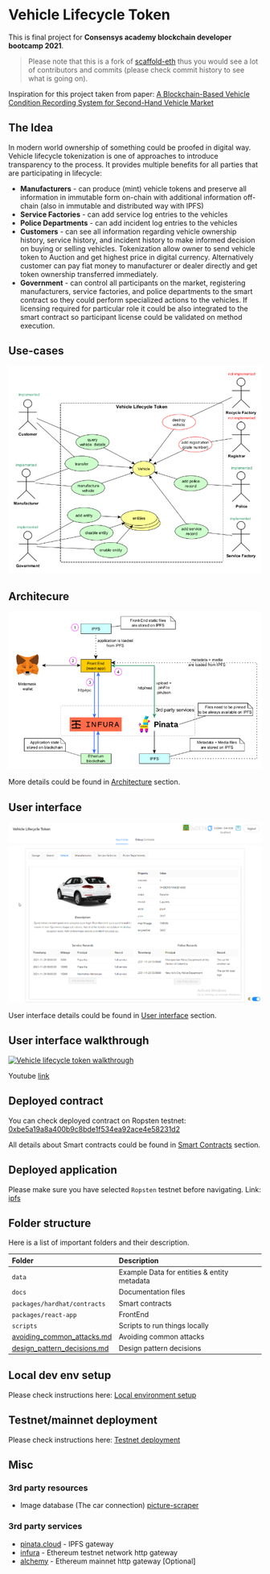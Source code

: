 # Vehicle Lifecycle Token

This is final project for **Consensys academy blockchain developer bootcamp 2021**.

> Please note that this is a fork of [scaffold-eth](https://github.com/scaffold-eth/scaffold-eth) thus you would see a lot of contributors and commits (please check commit history to see what is going on).

Inspiration for this project taken from paper: [A Blockchain-Based Vehicle Condition Recording System for Second-Hand Vehicle Market](https://www.hindawi.com/journals/wcmc/2021/6623251/)

## The Idea

In modern world ownership of something could be proofed in digital way.
Vehicle lifecycle tokenization is one of approaches to introduce transparency to the process.
It provides multiple benefits for all parties that are participating in lifecycle:

- **Manufacturers** - can produce (mint) vehicle tokens and preserve all information in immutable form on-chain with additional information off-chain (also in immutable and distributed way with IPFS)
- **Service Factories** - can add service log entries to the vehicles
- **Police Departments** - can add incident log entries to the vehicles
- **Customers** - can see all information regarding vehicle ownership history, service history, and incident history to make informed decision on buying or selling vehicles. Tokenization allow owner to send vehicle token to Auction and get highest price in digital currency. Alternatively customer can pay fiat money to manufacturer or dealer directly and get token ownership transferred immediately.
- **Government** - can control all participants on the market, registering manufacturers, service factories, and police departments to the smart contract so they could perform specialized actions to the vehicles. If licensing required for particular role it could be also integrated to the smart contract so participant license could be validated on method execution.

## Use-cases

![use cases](docs/images/use-cases.png)

## Architecure

![architecture](docs/images/architecure.png)

More details could be found in [Architecture](docs/architecture.md) section.

## User interface

![user interface](docs/images/ui/3_vehicle.png)

User interface details could be found in [User interface](docs/user-interface.md) section.

## User interface walkthrough

[![Vehicle lifecycle token walkthrough](https://img.youtube.com/vi/7fIWNWd17cs/0.jpg)](https://www.youtube.com/watch?v=7fIWNWd17cs)

Youtube [link](https://www.youtube.com/watch?v=7fIWNWd17cs)

## Deployed contract

You can check deployed contract on Ropsten testnet:
[0xbe5a19a8a400b9c8bde1f534ea92ace4e58231d2](https://ropsten.etherscan.io/address/0xbe5a19a8a400b9c8bde1f534ea92ace4e58231d2)

All details about Smart contracts could be found in [Smart Contracts](docs/smart-contracts.md) section.

## Deployed application

Please make sure you have selected `Ropsten` testnet before navigating.
Link: [ipfs](https://ipfs.io/ipfs/QmcKXUATLnKyozrN61jbcT195ipf9aUQFTcuPmWN8SWhPG)

## Folder structure

Here is a list of important folders and their description.

| Folder                       | Description                                            |
|:-----------------------------|:-------------------------------------------------------|
| `data`                       | Example Data for entities & entity metadata            |
| `docs`                       | Documentation files                                    |
| `packages/hardhat/contracts` | Smart contracts                                        |
| `packages/react-app`         | FrontEnd                                               |
| `scripts`                    | Scripts to run things locally                          |
| [avoiding_common_attacks.md](avoiding_common_attacks.md)   | Avoiding common attacks  |
| [design_pattern_decisions.md](design_pattern_decisions.md) | Design pattern decisions |

## Local dev env setup

Please check instructions here: [Local environment setup](docs/local-env-setup.md)

## Testnet/mainnet deployment

Please check instructions here: [Testnet deployment](docs/testnet-deployment.md)

## Misc

### 3rd party resources

- Image database (The car connection) [picture-scraper](https://github.com/nicolas-gervais/predicting-car-price-from-scraped-data/tree/master/picture-scraper)

### 3rd party services

- [pinata.cloud](http://pinata.cloud) - IPFS gateway
- [infura](http://infura.io) - Ethereum testnet network http gateway
- [alchemy](http://alchemy.com) - Ethereum mainnet http gateway \[Optional\]
